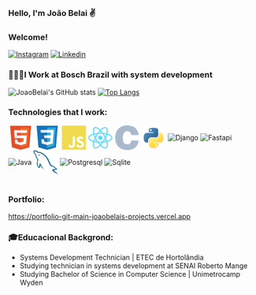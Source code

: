### Hello, I'm João Belai ✌️
### Welcome!
[![Instagram](https://img.shields.io/badge/Instagram-E4405F?style=for-the-badge&logo=instagram&logoColor=white)](https://www.instagram.com/joao_belai/)
[![Linkedin](https://img.shields.io/badge/LinkedIn-0077B5?style=for-the-badge&logo=linkedin&logoColor=white)](https://www.linkedin.com/in/joao-pedro-belai-27611b299/) <br/>

### 👨🏻‍💻I Work at Bosch Brazil with system development <br/>

![JoaoBelai's GitHub stats](https://github-readme-stats.vercel.app/api?username=JoaoBelai&show_icons=true&theme=tokyonight&hide_border=true)
[![Top Langs](https://github-readme-stats.vercel.app/api/top-langs/?username=JoaoBelai&layout=donut&theme=tokyonight&hide_border=true)](https://github.com/JoaoBelai/github-readme-stats)

### Technologies that I work:
<div style="display: inline_block">
  <img align="center" alt="HTML" height="50" width="50" src="https://raw.githubusercontent.com/devicons/devicon/master/icons/html5/html5-original.svg">
  <img align="center" alt="CSS" height="50" width="50" src="https://raw.githubusercontent.com/devicons/devicon/master/icons/css3/css3-original.svg">
  <img align="center" alt="Js" height="50" width="50" src="https://raw.githubusercontent.com/devicons/devicon/master/icons/javascript/javascript-plain.svg">
  <img align="center" alt="React" height="50" width="50" src="https://raw.githubusercontent.com/devicons/devicon/master/icons/react/react-original.svg">
  <img align="center" alt="C" height="50" width="50" src="https://raw.githubusercontent.com/devicons/devicon/master/icons/c/c-original.svg">
  <img align="center" alt="Python" height="50" width="50" src="https://raw.githubusercontent.com/devicons/devicon/master/icons/python/python-original.svg">
  <img align="center" alt="Django" height="50" width="50" src="https://cdn.jsdelivr.net/gh/devicons/devicon@latest/icons/django/django-plain.svg" />
  <img align="center" alt="Fastapi" height="50" width="50" src="https://cdn.jsdelivr.net/gh/devicons/devicon@latest/icons/fastapi/fastapi-plain.svg" /> 
  <img align="center" alt="Java" height="50" width="50" src="https://cdn.jsdelivr.net/gh/devicons/devicon@latest/icons/java/java-original-wordmark.svg" />
  <img align="center" alt="MySql" height="50" width="50" src="https://raw.githubusercontent.com/devicons/devicon/master/icons/mysql/mysql-original.svg">
  <img align="center" alt="Postgresql" height="50" width="50" src="https://cdn.jsdelivr.net/gh/devicons/devicon@latest/icons/postgresql/postgresql-plain-wordmark.svg" />
  <img align="center" alt="Sqlite" height="50" width="50" src="https://cdn.jsdelivr.net/gh/devicons/devicon@latest/icons/sqlite/sqlite-original.svg" />  
</div><br/>

### Portfolio:
https://portfolio-git-main-joaobelais-projects.vercel.app

### 🎓Educacional Backgrond:
- Systems Development Technician | ETEC de Hortolândia <br/>
- Studying technician in systems development at SENAI Roberto Mange <br/>
- Studying Bachelor of Science in Computer Science | Unimetrocamp Wyden<br/>

